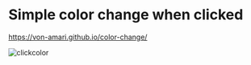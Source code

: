 # Simple color change when clicked
https://von-amari.github.io/color-change/

![clickcolor](https://user-images.githubusercontent.com/60331179/79688646-d56b0300-820c-11ea-995d-957973d89a41.png)
